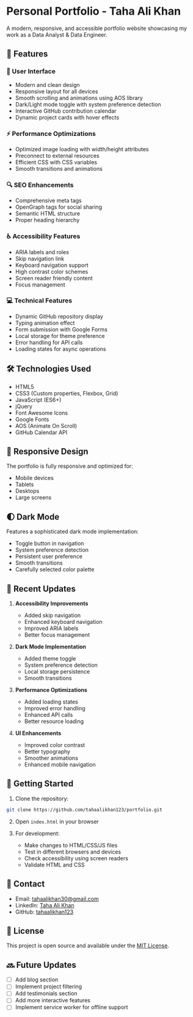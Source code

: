 # Personal Portfolio - Taha Ali Khan

A modern, responsive, and accessible portfolio website showcasing my work as a Data Analyst & Data Engineer.

## 🌟 Features

### 🎨 User Interface
- Modern and clean design
- Responsive layout for all devices
- Smooth scrolling and animations using AOS library
- Dark/Light mode toggle with system preference detection
- Interactive GitHub contribution calendar
- Dynamic project cards with hover effects

### ⚡ Performance Optimizations
- Optimized image loading with width/height attributes
- Preconnect to external resources
- Efficient CSS with CSS variables
- Smooth transitions and animations

### 🔍 SEO Enhancements
- Comprehensive meta tags
- OpenGraph tags for social sharing
- Semantic HTML structure
- Proper heading hierarchy

### ♿ Accessibility Features
- ARIA labels and roles
- Skip navigation link
- Keyboard navigation support
- High contrast color schemes
- Screen reader friendly content
- Focus management

### 💻 Technical Features
- Dynamic GitHub repository display
- Typing animation effect
- Form submission with Google Forms
- Local storage for theme preference
- Error handling for API calls
- Loading states for async operations

## 🛠️ Technologies Used

- HTML5
- CSS3 (Custom properties, Flexbox, Grid)
- JavaScript (ES6+)
- jQuery
- Font Awesome Icons
- Google Fonts
- AOS (Animate On Scroll)
- GitHub Calendar API

## 📱 Responsive Design

The portfolio is fully responsive and optimized for:
- Mobile devices
- Tablets
- Desktops
- Large screens

## 🌓 Dark Mode

Features a sophisticated dark mode implementation:
- Toggle button in navigation
- System preference detection
- Persistent user preference
- Smooth transitions
- Carefully selected color palette

## 🔄 Recent Updates

1. **Accessibility Improvements**
   - Added skip navigation
   - Enhanced keyboard navigation
   - Improved ARIA labels
   - Better focus management

2. **Dark Mode Implementation**
   - Added theme toggle
   - System preference detection
   - Local storage persistence
   - Smooth transitions

3. **Performance Optimizations**
   - Added loading states
   - Improved error handling
   - Enhanced API calls
   - Better resource loading

4. **UI Enhancements**
   - Improved color contrast
   - Better typography
   - Smoother animations
   - Enhanced mobile navigation

## 🚀 Getting Started

1. Clone the repository:
```bash
git clone https://github.com/tahaalikhan123/portfolio.git
```

2. Open `index.html` in your browser

3. For development:
   - Make changes to HTML/CSS/JS files
   - Test in different browsers and devices
   - Check accessibility using screen readers
   - Validate HTML and CSS

## 📝 Contact

- Email: tahaalikhan30@gmail.com
- LinkedIn: [Taha Ali Khan](https://www.linkedin.com/in/taha-ali-khan-5107691b4/)
- GitHub: [tahaalikhan123](https://github.com/tahaalikhan123)

## 📄 License

This project is open source and available under the [MIT License](LICENSE).

## 🔜 Future Updates

- [ ] Add blog section
- [ ] Implement project filtering
- [ ] Add testimonials section
- [ ] Add more interactive features
- [ ] Implement service worker for offline support